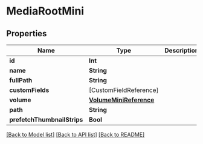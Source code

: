 # MediaRootMini

## Properties

Name | Type | Description | Notes
------------ | ------------- | ------------- | -------------
**id** | **Int** |  | 
**name** | **String** |  | 
**fullPath** | **String** |  | [readonly] 
**customFields** | [CustomFieldReference] |  | [optional] 
**volume** | [**VolumeMiniReference**](VolumeMiniReference.md) |  | 
**path** | **String** |  | [optional] 
**prefetchThumbnailStrips** | **Bool** |  | [optional] 

[[Back to Model list]](../#documentation-for-models) [[Back to API list]](../#documentation-for-api-endpoints) [[Back to README]](../)


